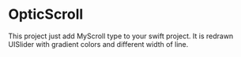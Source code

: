 # OpticScroll
This project just add MyScroll type to your swift project. 
It is redrawn UISlider with gradient colors and different width of line. 
